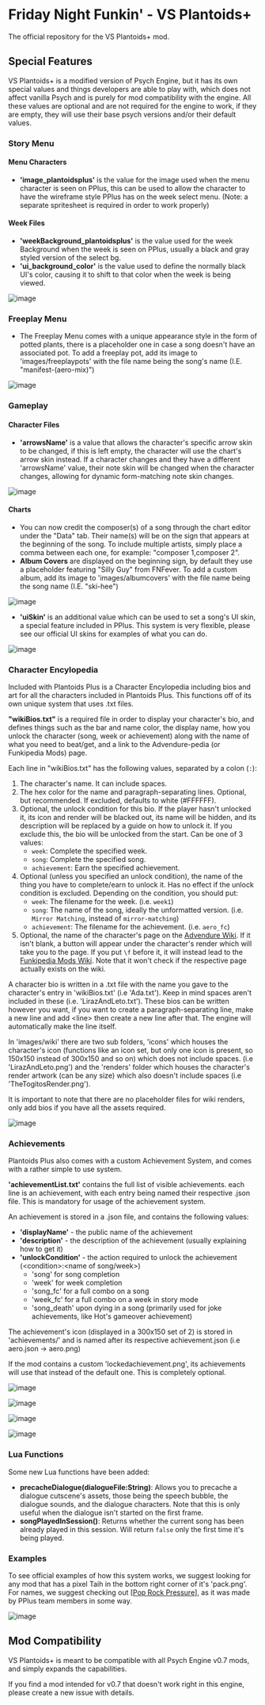 # Friday Night Funkin' - VS Plantoids+

The official repository for the VS Plantoids+ mod.

## Special Features

VS Plantoids+ is a modified version of Psych Engine, but it has its own special values and things developers are able to play with, which does not affect vanilla Psych and is purely for mod compatibility with the engine. All these values are optional and are not required for the engine to work, if they are empty, they will use their base psych versions and/or their default values.

### Story Menu

#### Menu Characters

- **'image_plantoidsplus'** is the value for the image used when the menu character is seen on PPlus, this can be used to allow the character to have the wireframe style PPlus has on the week select menu. (Note: a separate spritesheet is required in order to work properly)

#### Week Files

- **'weekBackground_plantoidsplus'** is the value used for the week Background when the week is seen on PPlus, usually a black and gray styled version of the select bg.
- **'ui_background_color'** is the value used to define the normally black UI's color, causing it to shift to that color when the week is being viewed.

![image](https://github.com/Starmapo/Plantoids-Plus/assets/46505816/38c35366-c058-45fb-b360-cf47bab34c80)

### Freeplay Menu

- The Freeplay Menu comes with a unique appearance style in the form of potted plants, there is a placeholder one in case a song doesn't have an associated pot. To add a freeplay pot, add its image to 'images/freeplaypots' with the file name being the song's name (I.E. "manifest-(aero-mix)")

![image](https://github.com/Starmapo/Plantoids-Plus/assets/46505816/ab246f78-3053-4d1d-b743-d3b4270f4407)

### Gameplay

#### Character Files

- **'arrowsName'** is a value that allows the character's specific arrow skin to be changed, if this is left empty, the character will use the chart's arrow skin instead. If a character changes and they have a different 'arrowsName' value, their note skin will be changed when the character changes, allowing for dynamic form-matching note skin changes.

![image](https://github.com/Starmapo/Plantoids-Plus/assets/46505816/35c566f0-7fb1-4c77-84e1-bb9abfcaae81)

#### Charts

- You can now credit the composer(s) of a song through the chart editor under the "Data" tab. Their name(s) will be on the sign that appears at the beginning of the song. To include multiple artists, simply place a comma between each one, for example: "composer 1,composer 2".
- **Album Covers** are displayed on the beginning sign, by default they use a placeholder featuring "Silly Guy" from FNFever. To add a custom album, add its image to 'images/albumcovers' with the file name being the song name (I.E. "ski-hee")

![image](https://github.com/Starmapo/Plantoids-Plus/assets/46505816/bb24245a-1bfd-43fd-8247-f5ac51641415)

- **'uiSkin'** is an additional value which can be used to set a song's UI skin, a special feature included in PPlus. This system is very flexible, please see our official UI skins for examples of what you can do.

![image](https://github.com/Starmapo/Plantoids-Plus/assets/46505816/80639c8e-0a21-45fd-8d7e-d75e740afe29)

### Character Encylopedia

Included with Plantoids Plus is a Character Encylopedia including bios and art for all the characters included in Plantoids Plus. This functions off of its own unique system that uses .txt files.

**"wikiBios.txt"** is a required file in order to display your character's bio, and defines things such as the bar and name color, the display name, how you unlock the character (song, week or achievement) along with the name of what you need to beat/get, and a link to the Advendure-pedia (or Funkipedia Mods) page.

Each line in "wikiBios.txt" has the following values, separated by a colon (`:`):

1. The character's name. It can include spaces.
2. The hex color for the name and paragraph-separating lines. Optional, but recommended. If excluded, defaults to white (#FFFFFF).
3. Optional, the unlock condition for this bio. If the player hasn't unlocked it, its icon and render will be blacked out, its name will be hidden, and its description will be replaced by a guide on how to unlock it. If you exclude this, the bio will be unlocked from the start. Can be one of 3 values:
   - `week`: Complete the specified week.
   - `song`: Complete the specified song.
   - `achievement`: Earn the specified achievement.
4. Optional (unless you specified an unlock condition), the name of the thing you have to complete/earn to unlock it. Has no effect if the unlock condition is excluded. Depending on the condition, you should put:
   - `week`: The filename for the week. (i.e. `week1`)
   - `song`: The name of the song, ideally the unformatted version. (i.e. `Mirror Matching`, instead of `mirror-matching`)
   - `achievement`: The filename for the achievement. (i.e. `aero_fc`)
5. Optional, the name of the character's page on the [Advendure Wiki](https://advendure-plantoids.fandom.com/wiki/Advendure_Wiki). If it isn't blank, a button will appear under the character's render which will take you to the page. If you put `\f` before it, it will instead lead to the [Funkipedia Mods Wiki](https://fridaynightfunking.fandom.com/wiki/Funkipedia_Mods_Wiki). Note that it won't check if the respective page actually exists on the wiki.

A character bio is written in a .txt file with the name you gave to the character's entry in 'wikiBios.txt' (i.e 'Ada.txt'). Keep in mind spaces aren't included in these (i.e. 'LirazAndLeto.txt'). These bios can be written however you want, if you want to create a paragraph-separating line, make a new line and add \<line> then create a new line after that. The engine will automatically make the line itself.

In 'images/wiki' there are two sub folders, 'icons' which houses the character's icon (functions like an icon set, but only one icon is present, so 150x150 instead of 300x150 and so on) which does not include spaces. (i.e 'LirazAndLeto.png') and the 'renders' folder which houses the character's render artwork (can be any size) which also doesn't include spaces (i.e 'TheTogitosRender.png').

It is important to note that there are no placeholder files for wiki renders, only add bios if you have all the assets required.

![image](https://github.com/Starmapo/Plantoids-Plus/assets/46505816/d64c5800-bf22-4306-bcee-bc6e3ae030bd)

### Achievements

Plantoids Plus also comes with a custom Achievement System, and comes with a rather simple to use system.

**'achievementList.txt'** contains the full list of visible achievements. each line is an achievement, with each entry being named their respective .json file. This is mandatory for usage of the achievement system.

An achievement is stored in a .json file, and contains the following values:

- **'displayName'** - the public name of the achievement
- **'description'** - the description of the achievement (usually explaining how to get it)
- **'unlockCondition'** - the action required to unlock the achievement (\<condition>:<name of song/week>)
  - 'song' for song completion
  - 'week' for week completion
  - 'song_fc' for a full combo on a song
  - 'week_fc' for a full combo on a week in story mode
  - 'song_death' upon dying in a song (primarily used for joke achievements, like Hot's gameover achievement)

The achievement's icon (displayed in a 300x150 set of 2) is stored in 'achievements/' and is named after its respective achievement.json (i.e aero.json -> aero.png)

If the mod contains a custom 'lockedachievement.png', its achievements will use that instead of the default one. This is completely optional.

![image](https://github.com/Starmapo/Plantoids-Plus/assets/46505816/58f5c2ca-cd62-471f-ad4e-074c0d001d52)

![image](https://github.com/Starmapo/Plantoids-Plus/assets/46505816/68924497-9a7e-48ac-b673-745bee89aac6)

![image](https://github.com/Starmapo/Plantoids-Plus/assets/46505816/1f629e86-444b-4659-8461-1d6ae7e03059)

![image](https://github.com/Starmapo/Plantoids-Plus/assets/46505816/ba08a58e-ddb0-400c-8c4f-1ef652361ac2)

### Lua Functions

Some new Lua functions have been added:

- **precacheDialogue(dialogueFile:String)**: Allows you to precache a dialogue cutscene's assets, those being the speech bubble, the dialogue sounds, and the dialogue characters. Note that this is only useful when the dialogue isn't started on the first frame.
- **songPlayedInSession()**: Returns whether the current song has been already played in this session. Will return `false` only the first time it's being played.

### Examples

To see official examples of how this system works, we suggest looking for any mod that has a pixel Taih in the bottom right corner of it's 'pack.png'. For names, we suggest checking out [[Pop Rock Pressure](https://gamebanana.com/mods/460944)], as it was made by PPlus team members in some way.

![image](https://github.com/Starmapo/Plantoids-Plus/assets/46505816/2f0b2c54-44db-4fe1-a289-a89196ac5d54)

## Mod Compatibility

VS Plantoids+ is meant to be compatible with all Psych Engine v0.7 mods, and simply expands the capabilities.

If you find a mod intended for v0.7 that doesn't work right in this engine, please create a new issue with details.
